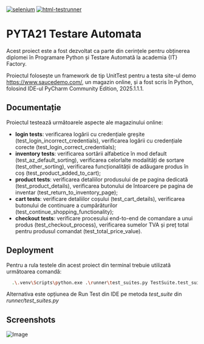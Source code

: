 [![selenium]( https://img.shields.io/badge/selenium-4.33.0-gree)](https://pypi.org/project/selenium/)
[![html-testrunner]( https://img.shields.io/badge/html--testrunner-1.2.1-gree)](https://pypi.org/project/html-testRunner/)

# PYTA21 Testare Automata

Acest proiect este a fost dezvoltat ca parte din cerințele pentru obținerea diplomei în Programare Python și Testare Automată la academia {IT} Factory. 

Proiectul folosește un framework de tip UnitTest pentru a testa site-ul demo https://www.saucedemo.com/, un magazin online, și a fost scris în Python, folosind IDE-ul PyCharm Community Edition, 2025.1.1.1.



## Documentație
Proiectul testează următoarele aspecte ale magazinului online:

- **login tests**:  verificarea logării cu credențiale greșite (test_login_incorrect_credentials), verificarea logării cu credențiale corecte (test_login_correct_credentials);
- **inventory tests**: verificarea sortării alfabetice în mod default (test_az_default_sorting), verificarea celorlalte modalități de sortare (test_other_sorting), verificarea funcționalității de adăugare produs în coș (test_product_added_to_cart);
- **product tests**: verificarea detaliilor produsului de pe pagina dedicată (test_product_details), verificarea butonului de întoarcere pe pagina de inventar (test_return_to_inventory_page);
- **cart tests**: verificare detaliilor coșului (test_cart_details), verificarea butonului de continuare a cumpărăturilor (test_continue_shopping_functionality);
- **checkout tests**: verificare procesului end-to-end de comandare a unui produs (test_checkout_process), verificarea sumelor TVA și preț total pentru produsul comandat (test_total_price_value).


## Deployment

Pentru a rula testele din acest proiect din terminal trebuie utilizată următoarea comandă: 

```bash
  .\.venv\Scripts\python.exe .\runner\test_suites.py TestSuite.test_suite
```

Alternativa este opțiunea de Run Test din IDE pe metoda *test_suite* din *runner/test_suites.py*


## Screenshots

![Image](https://github.com/user-attachments/assets/c529ea04-38ef-47be-bad7-748cf463282a)

